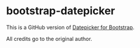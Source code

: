 bootstrap-datepicker
====================

This is a GitHub version of
[Datepicker for Bootstrap](http://www.eyecon.ro/bootstrap-datepicker/).

All credits go to the original author.
